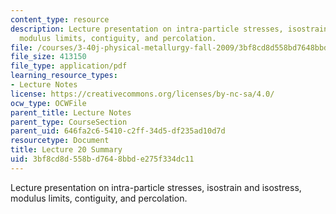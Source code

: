 ```yaml
---
content_type: resource
description: Lecture presentation on intra-particle stresses, isostrain and isostress,
  modulus limits, contiguity, and percolation.
file: /courses/3-40j-physical-metallurgy-fall-2009/3bf8cd8d558bd7648bbde275f334dc11_MIT3_40JF09_lec20.pdf
file_size: 413150
file_type: application/pdf
learning_resource_types:
- Lecture Notes
license: https://creativecommons.org/licenses/by-nc-sa/4.0/
ocw_type: OCWFile
parent_title: Lecture Notes
parent_type: CourseSection
parent_uid: 646fa2c6-5410-c2ff-34d5-df235ad10d7d
resourcetype: Document
title: Lecture 20 Summary
uid: 3bf8cd8d-558b-d764-8bbd-e275f334dc11
---
```

Lecture presentation on intra-particle stresses, isostrain and isostress, modulus limits, contiguity, and percolation.